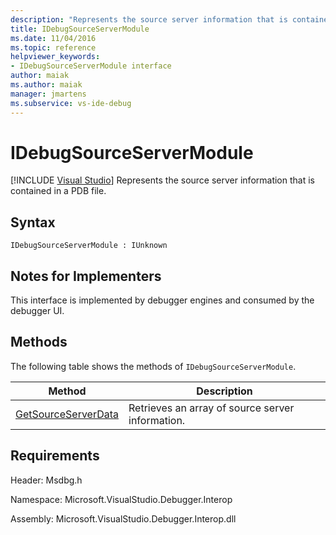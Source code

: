 ```yaml
---
description: "Represents the source server information that is contained in a PDB file."
title: IDebugSourceServerModule
ms.date: 11/04/2016
ms.topic: reference
helpviewer_keywords:
- IDebugSourceServerModule interface
author: maiak
ms.author: maiak
manager: jmartens
ms.subservice: vs-ide-debug
---
```

# IDebugSourceServerModule

 [!INCLUDE [Visual Studio](~/includes/applies-to-version/vs-windows-only.md)]
Represents the source server information that is contained in a PDB file.

## Syntax

```
IDebugSourceServerModule : IUnknown
```

## Notes for Implementers
 This interface is implemented by debugger engines and consumed by the debugger UI.

## Methods
 The following table shows the methods of `IDebugSourceServerModule`.

|Method|Description|
|------------|-----------------|
|[GetSourceServerData](../../../extensibility/debugger/reference/idebugsourceservermodule-getsourceserverdata.md)|Retrieves an array of source server information.|

## Requirements
 Header: Msdbg.h

 Namespace: Microsoft.VisualStudio.Debugger.Interop

 Assembly: Microsoft.VisualStudio.Debugger.Interop.dll
